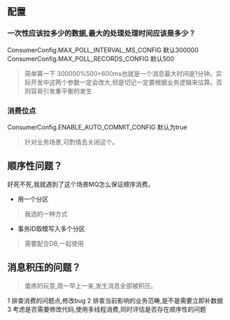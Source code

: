 ## 配置

### 一次性应该拉多少的数据,最大的处理处理时间应该是多少？
ConsumerConfig.MAX_POLL_INTERVAL_MS_CONFIG 默认300000
ConsumerConfig.MAX_POLL_RECORDS_CONFIG 默认500

> 简单算一下 300000%500=600ms也就是一个消息最大时间是1分钟。实际开发中这两个参数一定会改大,但是切记一定要根据业务逻辑来估算。否则容易引发重平衡的发生


### 消费位点

ConsumerConfig.ENABLE_AUTO_COMMIT_CONFIG 默认为true
> 针对业务场景,可酌情去关闭这个。

## 顺序性问题？
好死不死,我就遇到了这个场景MQ怎么保证顺序消费。
- 用一个分区
> 我选的一种方式
- 事务ID取模写入多个分区
> 需要配合DB,一起使用

## 消息积压的问题？

> 蛋疼的玩意,周一早上一来,发生消息全部被积压。

1 排查消费的问题点,修改bug
2 排查当前影响的业务范畴,是不是需要立即补数据
3 考虑是否需要修改代码,使用多线程消费,同时评估是否存在顺序性的问题











